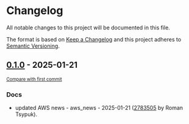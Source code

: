 # Changelog

All notable changes to this project will be documented in this file.

The format is based on [Keep a Changelog](http://keepachangelog.com/en/1.0.0/)
and this project adheres to [Semantic Versioning](http://semver.org/spec/v2.0.0.html).

<!-- insertion marker -->
## [0.1.0](https://github.com/tsypuk/aws-news/releases/tag/ver-2025-01-210.1.0) - 2025-01-21

<small>[Compare with first commit](https://github.com/tsypuk/aws-news/compare/64ca80c25472b8b7fbceb0a5cfb59045bd8aeec7...ver-2025-01-21)</small>

### Docs

- updated AWS news - aws_news - 2025-01-21 ([2783505](https://github.com/tsypuk/aws-news/commit/2783505c6c72d69ba76f027bccbbffb78cef63b0) by Roman Tsypuk).

